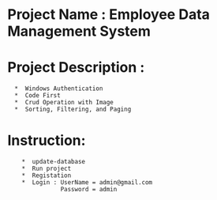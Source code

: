 # Project Name : Employee Data Management System
# Project Description :
      *  Windows Authentication
      *  Code First
      *  Crud Operation with Image
      *  Sorting, Filtering, and Paging
      
# Instruction:
        *  update-database 
        *  Run project
        *  Registation
        *  Login : UserName = admin@gmail.com
                   Password = admin
